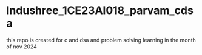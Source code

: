 # Indushree_1CE23AI018_parvam_cdsa
this repo is created for c and dsa and problem  solving   learning in the month of nov 2024
